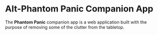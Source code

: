 # Alt-Phantom Panic Companion App


The __Phantom Panic__ companion app is a web application built with the purpose of removing some of the clutter from the tabletop.

